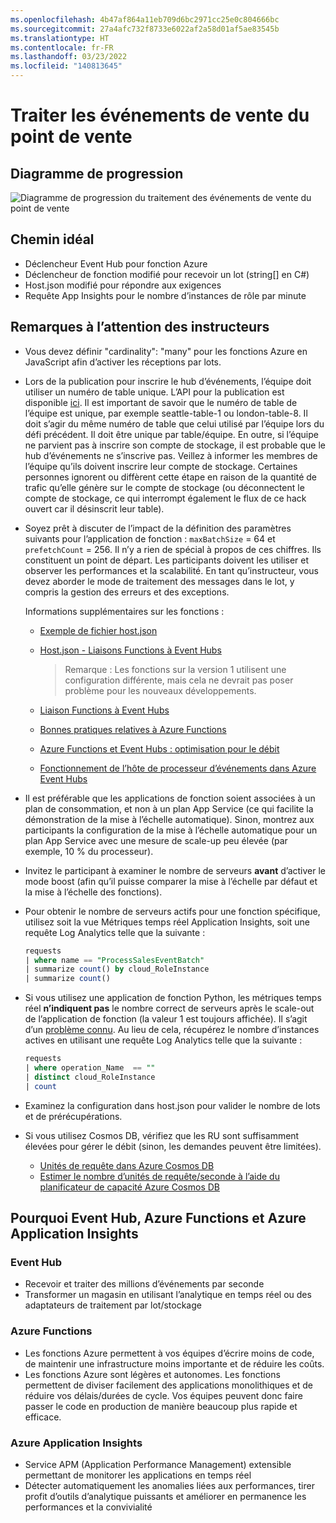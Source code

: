 ```yaml
---
ms.openlocfilehash: 4b47af864a11eb709d6bc2971cc25e0c804666bc
ms.sourcegitcommit: 27a4afc732f8733e6022af2a58d01af5ae83545b
ms.translationtype: HT
ms.contentlocale: fr-FR
ms.lasthandoff: 03/23/2022
ms.locfileid: "140813645"
---
```

# <a name="process-pos-sales-events"></a>Traiter les événements de vente du point de vente

## <a name="progress-diagram"></a>Diagramme de progression

![Diagramme de progression du traitement des événements de vente du point de vente](https://serverlessoh.azureedge.net/public/process-pos-sales-event-progress-diagram.jpg)

## <a name="happy-path"></a>Chemin idéal

* Déclencheur Event Hub pour fonction Azure
* Déclencheur de fonction modifié pour recevoir un lot (string[] en C#)
* Host.json modifié pour répondre aux exigences
* Requête App Insights pour le nombre d’instances de rôle par minute

## <a name="coaches-notes"></a>Remarques à l’attention des instructeurs

* Vous devez définir "cardinality": "many" pour les fonctions Azure en JavaScript afin d’activer les réceptions par lots.

* Lors de la publication pour inscrire le hub d’événements, l’équipe doit utiliser un numéro de table unique.  L’API pour la publication est disponible [ici](https://serverlessohmanagementapi.trafficmanager.net/api/definition).  Il est important de savoir que le numéro de table de l’équipe est unique, par exemple seattle-table-1 ou london-table-8.  Il doit s’agir du même numéro de table que celui utilisé par l’équipe lors du défi précédent. Il doit être unique par table/équipe.  En outre, si l’équipe ne parvient pas à inscrire son compte de stockage, il est probable que le hub d’événements ne s’inscrive pas.  Veillez à informer les membres de l’équipe qu’ils doivent inscrire leur compte de stockage.  Certaines personnes ignorent ou diffèrent cette étape en raison de la quantité de trafic qu’elle génère sur le compte de stockage (ou déconnectent le compte de stockage, ce qui interrompt également le flux de ce hack ouvert car il désinscrit leur table).

* Soyez prêt à discuter de l’impact de la définition des paramètres suivants pour l’application de fonction : ```maxBatchSize``` = 64 et ```prefetchCount``` = 256.  Il n’y a rien de spécial à propos de ces chiffres.  Ils constituent un point de départ.  Les participants doivent les utiliser et observer les performances et la scalabilité. En tant qu’instructeur, vous devez aborder le mode de traitement des messages dans le lot, y compris la gestion des erreurs et des exceptions.  

    Informations supplémentaires sur les fonctions :

    * [Exemple de fichier host.json](https://docs.microsoft.com/en-us/azure/azure-functions/functions-host-json)

    * [Host.json - Liaisons Functions à Event Hubs](https://docs.microsoft.com/en-us/azure/azure-functions/functions-bindings-event-hubs-trigger?tabs=csharp#hostjson-properties)  

        >Remarque : Les fonctions sur la version 1 utilisent une configuration différente, mais cela ne devrait pas poser problème pour les nouveaux développements.

    * [Liaison Functions à Event Hubs](https://docs.microsoft.com/azure/azure-functions/functions-bindings-event-hubs)

    * [Bonnes pratiques relatives à Azure Functions](https://docs.microsoft.com/en-us/azure/azure-functions/functions-best-practices)  

    * [Azure Functions et Event Hubs : optimisation pour le débit](https://medium.com/@iizotov/azure-functions-and-event-hubs-optimising-for-throughput-549c7acd2b75)  

    * [Fonctionnement de l’hôte de processeur d’événements dans Azure Event Hubs](https://channel9.msdn.com/Shows/On-NET/Understanding-the-Event-Processor-Host-in-Azure-Event-Hubs)

* Il est préférable que les applications de fonction soient associées à un plan de consommation, et non à un plan App Service (ce qui facilite la démonstration de la mise à l’échelle automatique). Sinon, montrez aux participants la configuration de la mise à l’échelle automatique pour un plan App Service avec une mesure de scale-up peu élevée (par exemple, 10 % du processeur).

* Invitez le participant à examiner le nombre de serveurs **avant** d’activer le mode boost (afin qu’il puisse comparer la mise à l’échelle par défaut et la mise à l’échelle des fonctions).

* Pour obtenir le nombre de serveurs actifs pour une fonction spécifique, utilisez soit la vue Métriques temps réel Application Insights, soit une requête Log Analytics telle que la suivante :

    ```sql
    requests
    | where name == "ProcessSalesEventBatch"
    | summarize count() by cloud_RoleInstance  
    | summarize count()
    ```

* Si vous utilisez une application de fonction Python, les métriques temps réel **n’indiquent pas** le nombre correct de serveurs après le scale-out de l’application de fonction (la valeur 1 est toujours affichée). Il s’agit d’un [problème connu](https://github.com/Azure/azure-functions-python-worker/issues/35). Au lieu de cela, récupérez le nombre d’instances actives en utilisant une requête Log Analytics telle que la suivante :

    ```sql
    requests
    | where operation_Name  == ""
    | distinct cloud_RoleInstance
    | count
    ```

* Examinez la configuration dans host.json pour valider le nombre de lots et de prérécupérations.

* Si vous utilisez Cosmos DB, vérifiez que les RU sont suffisamment élevées pour gérer le débit (sinon, les demandes peuvent être limitées).
    * [Unités de requête dans Azure Cosmos DB](https://docs.microsoft.com/azure/cosmos-db/request-units)
    * [Estimer le nombre d’unités de requête/seconde à l’aide du planificateur de capacité Azure Cosmos DB](https://docs.microsoft.com/azure/cosmos-db/estimate-ru-with-capacity-planner)

## <a name="why-event-hub-azure-functions-and-azure-application-insights"></a>Pourquoi Event Hub, Azure Functions et Azure Application Insights

### <a name="event-hub"></a>Event Hub

* Recevoir et traiter des millions d’événements par seconde
* Transformer un magasin en utilisant l’analytique en temps réel ou des adaptateurs de traitement par lot/stockage

### <a name="azure-functions"></a>Azure Functions

* Les fonctions Azure permettent à vos équipes d’écrire moins de code, de maintenir une infrastructure moins importante et de réduire les coûts.
* Les fonctions Azure sont légères et autonomes.  Les fonctions permettent de diviser facilement des applications monolithiques et de réduire vos délais/durées de cycle. Vos équipes peuvent donc faire passer le code en production de manière beaucoup plus rapide et efficace.

### <a name="azure-application-insights"></a>Azure Application Insights

* Service APM (Application Performance Management) extensible permettant de monitorer les applications en temps réel
* Détecter automatiquement les anomalies liées aux performances, tirer profit d’outils d’analytique puissants et améliorer en permanence les performances et la convivialité

